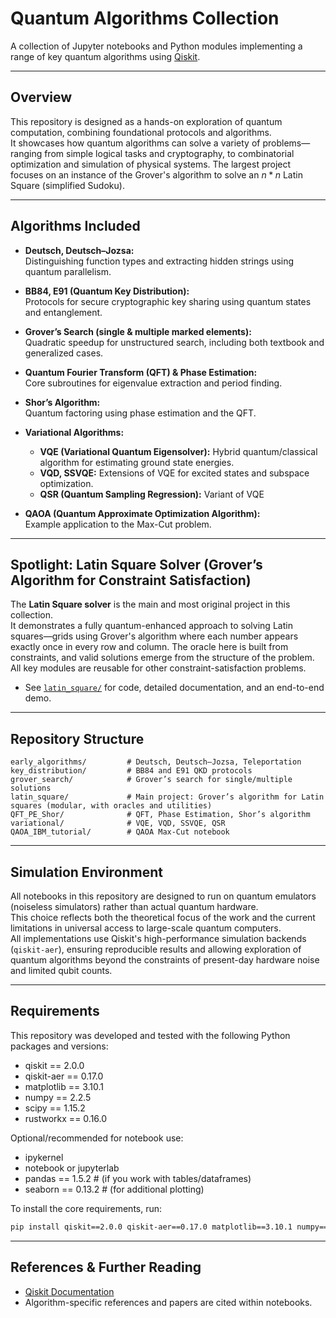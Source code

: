 # Quantum Algorithms Collection

A collection of Jupyter notebooks and Python modules implementing a range of key quantum algorithms using [Qiskit](https://www.ibm.com/quantum/qiskit).

---

## Overview

This repository is designed as a hands-on exploration of quantum computation, combining foundational protocols and algorithms.  
It showcases how quantum algorithms can solve a variety of problems—ranging from simple logical tasks and cryptography, to combinatorial optimization and simulation of physical systems. The largest project focuses on an instance of the Grover's algorithm to solve an $n*n$ Latin Square (simplified Sudoku).

---

## Algorithms Included

- **Deutsch, Deutsch–Jozsa:**  
  Distinguishing function types and extracting hidden strings using quantum parallelism.

- **BB84, E91 (Quantum Key Distribution):**  
  Protocols for secure cryptographic key sharing using quantum states and entanglement.

- **Grover’s Search (single & multiple marked elements):**  
  Quadratic speedup for unstructured search, including both textbook and generalized cases.

- **Quantum Fourier Transform (QFT) & Phase Estimation:**  
  Core subroutines for eigenvalue extraction and period finding.

- **Shor’s Algorithm:**  
  Quantum factoring using phase estimation and the QFT.

- **Variational Algorithms:**  
  - **VQE (Variational Quantum Eigensolver):** Hybrid quantum/classical algorithm for estimating ground state energies.
  - **VQD, SSVQE:** Extensions of VQE for excited states and subspace optimization.
  - **QSR (Quantum Sampling Regression):** Variant of VQE

- **QAOA (Quantum Approximate Optimization Algorithm):**  
  Example application to the Max-Cut problem.

---

## Spotlight: Latin Square Solver (Grover’s Algorithm for Constraint Satisfaction)

The **Latin Square solver** is the main and most original project in this collection.  
It demonstrates a fully quantum-enhanced approach to solving Latin squares—grids using Grover's algorithm where each number appears exactly once in every row and column.
The oracle here is built from constraints, and valid solutions emerge from the structure of the problem.  
All key modules are reusable for other constraint-satisfaction problems.

- See [`latin_square/`](./latin_square) for code, detailed documentation, and an end-to-end demo.

---

## Repository Structure

```
early_algorithms/         # Deutsch, Deutsch–Jozsa, Teleportation
key_distribution/         # BB84 and E91 QKD protocols
grover_search/            # Grover’s search for single/multiple solutions
latin_square/             # Main project: Grover’s algorithm for Latin squares (modular, with oracles and utilities)
QFT_PE_Shor/              # QFT, Phase Estimation, Shor’s algorithm
variational/              # VQE, VQD, SSVQE, QSR
QAOA_IBM_tutorial/        # QAOA Max-Cut notebook
```

---

## Simulation Environment

All notebooks in this repository are designed to run on quantum emulators (noiseless simulators) rather than actual quantum hardware.  
This choice reflects both the theoretical focus of the work and the current limitations in universal access to large-scale quantum computers.  
All implementations use Qiskit's high-performance simulation backends (`qiskit-aer`), ensuring reproducible results and allowing exploration of quantum algorithms beyond the constraints of present-day hardware noise and limited qubit counts.

---


## Requirements

This repository was developed and tested with the following Python packages and versions:

- qiskit == 2.0.0
- qiskit-aer == 0.17.0
- matplotlib == 3.10.1
- numpy == 2.2.5
- scipy == 1.15.2
- rustworkx == 0.16.0

Optional/recommended for notebook use:
- ipykernel
- notebook or jupyterlab
- pandas == 1.5.2     # (if you work with tables/dataframes)
- seaborn == 0.13.2   # (for additional plotting)

To install the core requirements, run:

```bash
pip install qiskit==2.0.0 qiskit-aer==0.17.0 matplotlib==3.10.1 numpy==2.2.5 scipy==1.15.2 rustworkx==0.16.0
```

---


## References & Further Reading

- [Qiskit Documentation](https://quantum.cloud.ibm.com/)
- Algorithm-specific references and papers are cited within notebooks.